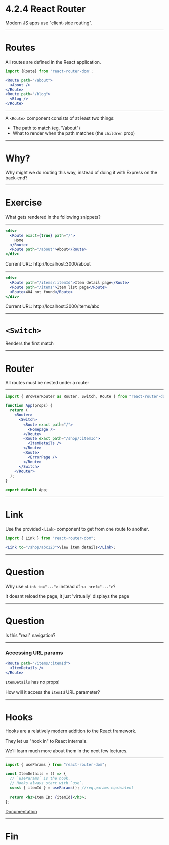 # 4.2.4 React Router

Modern JS apps use "client-side routing".

---

# Routes

All routes are defined in the React application.

```jsx
import {Route} from 'react-router-dom';

<Route path="/about">
  <About />
</Route>
<Route path="/blog">
  <Blog />
</Route>
```

---

A `<Route>` component consists of at least two things:

- The path to match (eg. "/about")
- What to render when the path matches (the `children` prop)

---

# Why?

Why might we do routing this way, instead of doing it with Express on the back-end?

---

# Exercise

What gets rendered in the following snippets?

---

```jsx
<div>
  <Route exact={true} path="/">
    Home
  </Route>
  <Route path="/about">About</Route>
</div>
```

Current URL: http://localhost:3000/about

---

```jsx
<div>
  <Route path="/items/:itemId">Item detail page</Route>
  <Route path="/items">Item list page</Route>
  <Route>404 not found</Route>
</div>
```

Current URL: http://localhost:3000/items/abc

---

# `<Switch>`

Renders the first match

---

# Router

All routes must be nested under a router

---

```jsx
import { BrowserRouter as Router, Switch, Route } from "react-router-dom";

function App(props) {
  return (
    <Router>
      <Switch>
        <Route exact path="/">
          <Homepage />
        </Route>
        <Route exact path="/shop/:itemId">
          <ItemDetails />
        </Route>
        <Route>
          <ErrorPage />
        </Route>
      </Switch>
    </Router>
  );
}

export default App;
```

---

# Link

Use the provided `<Link>` component to get from one route to another.

```jsx
import { Link } from "react-router-dom";

<Link to="/shop/abc123">View item details</Link>;
```

---

# Question

Why use `<Link to="...">` instead of `<a href="...">`?

It doesnt reload the page, it just 'virtually' displays the page

---

# Question

Is this "real" navigation?

---

### Accessing URL params

```jsx
<Route path="/items/:itemId">
  <ItemDetails />
</Route>
```

`ItemDetails` has no props!

How will it access the `itemId` URL parameter?

---

# Hooks

Hooks are a relatively modern addition to the React framework.

They let us "hook in" to React internals.

We'll learn much more about them in the next few lectures.

---

```jsx
import { useParams } from "react-router-dom";

const ItemDetails = () => {
  // `useParams` is the hook.
  // Hooks always start with `use`.
  const { itemId } = useParams(); //req.params equivalent

  return <h3>Item ID: {itemId}</h3>;
};
```

[Documentation](https://reacttraining.com/react-router/web/example/url-params)

---

# Fin
